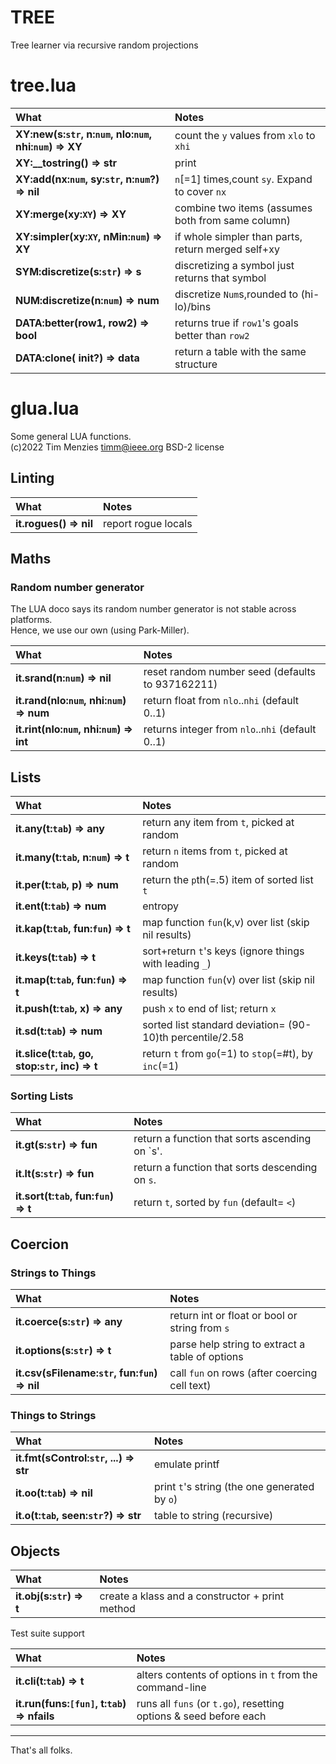 
# TREE
Tree learner via recursive random projections

#	tree.lua	


| What | Notes |
|:---|:---|
| <b>XY:new(s:`str`, n:`num`, nlo:`num`, nhi:`num`) &rArr;  XY</b> |  count the `y` values from `xlo` to `xhi` |
| <b>XY:__tostring() &rArr;  str</b> |   print |
| <b>XY:add(nx:`num`, sy:`str`,   n:`num`?) &rArr;  nil</b> |    `n`[=1] times,count `sy`. Expand to cover `nx`  |
| <b>XY:merge(xy:`XY`) &rArr;  XY</b> |   combine two items (assumes both from same column) |
| <b>XY:simpler(xy:`XY`, nMin:`num`) &rArr;  XY</b> |  if whole simpler than parts, return merged self+xy |
| <b>SYM:discretize(s:`str`) &rArr;  s</b> |  discretizing a symbol just returns that symbol |
| <b>NUM:discretize(n:`num`) &rArr;  num</b> |  discretize `Num`s,rounded to (hi-lo)/bins |
| <b>DATA:better(row1, row2) &rArr;  bool</b> |  returns true if `row1`'s goals better than `row2` |
| <b>DATA:clone(  init?) &rArr;  data</b> |  return a table with the same structure |



#	glua.lua	

Some general LUA functions.    	
(c)2022 Tim Menzies <timm@ieee.org> BSD-2 license	
## Linting	

| What | Notes |
|:---|:---|
| <b>it.rogues() &rArr;  nil</b> |  report rogue locals |


## Maths	
### Random number generator	
The LUA doco says its random number generator is not stable across platforms.	
Hence, we use our own (using Park-Miller).	

| What | Notes |
|:---|:---|
| <b>it.srand(n:`num`) &rArr;  nil</b> |  reset random number seed (defaults to 937162211)  |
| <b>it.rand(nlo:`num`, nhi:`num`) &rArr;  num</b> |  return float from `nlo`..`nhi` (default 0..1) |
| <b>it.rint(nlo:`num`, nhi:`num`) &rArr;  int</b> |  returns integer from `nlo`..`nhi` (default 0..1) |


## Lists	

| What | Notes |
|:---|:---|
| <b>it.any(t:`tab`) &rArr;  any</b> |  return any item from `t`, picked at random |
| <b>it.many(t:`tab`, n:`num`) &rArr;  t</b> |  return `n` items from `t`, picked at random |
| <b>it.per(t:`tab`, p) &rArr;  num</b> |  return the `p`th(=.5) item of sorted list `t` |
| <b>it.ent(t:`tab`) &rArr;  num</b> |   entropy |
| <b>it.kap(t:`tab`,  fun:`fun`) &rArr;  t</b> |  map function `fun`(k,v) over list (skip nil results)  |
| <b>it.keys(t:`tab`) &rArr;  t</b> |  sort+return `t`'s keys (ignore things with leading `_`) |
| <b>it.map(t:`tab`,  fun:`fun`) &rArr;  t</b> |  map function `fun`(v) over list (skip nil results)  |
| <b>it.push(t:`tab`,  x) &rArr;  any</b> |  push `x` to end of list; return `x`  |
| <b>it.sd(t:`tab`) &rArr;  num</b> |  sorted list standard deviation= (90-10)th percentile/2.58 |
| <b>it.slice(t:`tab`,  go,  stop:`str`,  inc) &rArr;  t</b> |  return `t` from `go`(=1) to `stop`(=#t), by `inc`(=1) |


### Sorting Lists	

| What | Notes |
|:---|:---|
| <b>it.gt(s:`str`) &rArr;  fun</b> |  return a function that sorts ascending on `s'. |
| <b>it.lt(s:`str`) &rArr;  fun</b> |  return a function that sorts descending on `s`. |
| <b>it.sort(t:`tab`,  fun:`fun`) &rArr;  t</b> |  return `t`,  sorted by `fun` (default= `<`) |


## Coercion	
### Strings to Things	

| What | Notes |
|:---|:---|
| <b>it.coerce(s:`str`) &rArr;  any</b> |  return int or float or bool or string from `s` |
| <b>it.options(s:`str`) &rArr;  t</b> |   parse help string to extract a table of options |
| <b>it.csv(sFilename:`str`, fun:`fun`) &rArr;  nil</b> |  call `fun` on rows (after coercing cell text) |


### Things to Strings	

| What | Notes |
|:---|:---|
| <b>it.fmt(sControl:`str`, ...) &rArr;  str</b> |  emulate printf |
| <b>it.oo(t:`tab`) &rArr;  nil</b> |  print `t`'s string (the one generated by `o`) |
| <b>it.o(t:`tab`,   seen:`str`?) &rArr;  str</b> |  table to string (recursive) |


## Objects	

| What | Notes |
|:---|:---|
| <b>it.obj(s:`str`) &rArr;  t</b> |  create a klass and a constructor + print method |


Test suite support	

| What | Notes |
|:---|:---|
| <b>it.cli(t:`tab`) &rArr;  t</b> |  alters contents of options in `t` from the  command-line |
| <b>it.run(funs:`[fun]`, t:`tab`) &rArr;  nfails</b> |  runs all `funs` (or `t.go`), resetting options & seed before each |


-------------------------------	
That's all folks.	
